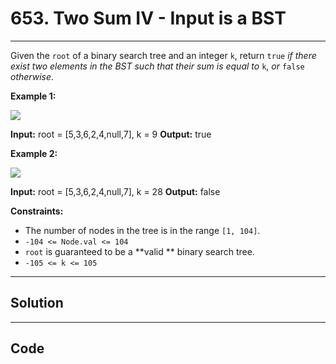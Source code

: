 # 653. Two Sum IV - Input is a BST

---

Given the `root` of a binary search tree and an integer `k`, return `true` _if there exist two elements in the BST such that their sum is equal to_ `k`, _or_ `false` _otherwise_.

 

**Example 1:**

![](https://assets.leetcode.com/uploads/2020/09/21/sum_tree_1.jpg)


**Input:** root = [5,3,6,2,4,null,7], k = 9
**Output:** true


**Example 2:**

![](https://assets.leetcode.com/uploads/2020/09/21/sum_tree_2.jpg)


**Input:** root = [5,3,6,2,4,null,7], k = 28
**Output:** false


 

**Constraints:**

  * The number of nodes in the tree is in the range `[1, 104]`.
  * `-104 <= Node.val <= 104`
  * `root` is guaranteed to be a **valid ** binary search tree.
  * `-105 <= k <= 105`

---

## Solution



---

## Code
```python


```